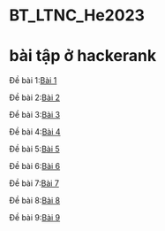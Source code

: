 # BT_LTNC_He2023

bài tập ở hackerank 
=======
Đề bài 1:[Bài 1](https://docs.google.com/document/d/1rVNWS9yQvCd4p4t3nbYGp8nAHkd56B8brtiEVAepU78/edit)

Đề bài 2:[Bài 2](https://docs.google.com/document/d/1-W9OyvgUYrW6xW9yzZH3OxCLJs1fMidnFqLGlQG8L_E/edit)

Đề bài 3:[Bài 3](https://docs.google.com/document/d/1on3mdvGvmpQ0JgQIbB7Yb_ZTsewkT-KAlXoTR56zbG0/edit)

Đề bài 4:[Bài 4](https://docs.google.com/document/d/1UiLxGEGIyh7gHZAj_uas-VHECS7Ee4BAl8NXbLBfCQM/edit)

Đề bài 5:[Bài 5](https://docs.google.com/document/d/1KBW0b_97pi9BYLgYKsRNVQCaBxpwFzb21NWbhC1SIJU/edit)

Đề bài 6:[Bài 6](https://docs.google.com/document/d/1_Yx3PCUwNEZXfo7r7xCKzra2DcO08Ul7HuYLnO_rf04/edit)

Đề bài 7:[Bài 7](https://docs.google.com/document/d/1n28AtDkpqfLaw-UfHMHkFIQQn6_vvz2bT4BU73z3u1E/edit)

Đề bài 8:[Bài 8](https://docs.google.com/document/d/1vLAX-s0voUblmiYlTwGtb8fAz1K1hv7zAyvqKxz007c/edit)

Đề bài 9:[Bài 9](https://docs.google.com/document/d/1H1PDAzsHsypuw4_cJZXfhx-XGQlAvG6ToectWhqfIAU/edit)


